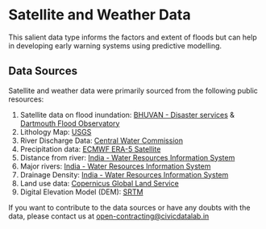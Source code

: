 # Satellite and Weather Data
This salient data type informs the factors and extent of floods but can help in developing early warning systems using predictive modelling.

## Data Sources
Satellite and weather data were primarily sourced from the following public resources:
1. Satellite data on flood inundation: [BHUVAN - Disaster services](https://bhuvan-app1.nrsc.gov.in/disaster/disaster.php) & [Dartmouth Flood Observatory](https://floodobservatory.colorado.edu/Archives/ArchiveNotes.html)
2. Lithology Map: [USGS](https://pubs.er.usgs.gov/publication/ofr97470C)
3. River Discharge Data: [Central Water Commission](https://ffs.india-water.gov.in/main/hydrograph)
4. Precipitation data: [ECMWF ERA-5 Satellite](https://developers.google.com/earth-engine/datasets/catalog/ECMWF_ERA5_LAND_MONTHLY?hl=en)
5. Distance from river: [India - Water Resources Information System](https://indiawris.gov.in/wris/#/)
6. Major rivers: [India - Water Resources Information System](https://indiawris.gov.in/wris/#/)
7. Drainage Density: [India - Water Resources Information System](https://indiawris.gov.in/wris/#/)
8. Land use data: [Copernicus Global Land Service](https://land.copernicus.eu/global/products/lc)
9. Digital Elevation Model (DEM): [SRTM](https://developers.google.com/earth-engine/datasets/catalog/CGIAR_SRTM90_V4)

If you want to contribute to the data sources or have any doubts with the data, please contact us at open-contracting@civicdatalab.in
